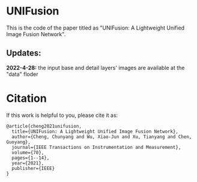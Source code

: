 # UNIFusion
This is the code of the paper titled as "UNIFusion: A Lightweight Unified Image Fusion Network".

## Updates:
**2022-4-28:** the input base and detail layers' images are available at the "data" floder

# Citation
If this work is helpful to you, please cite it as:
```
@article{cheng2021unifusion,
  title={UNIFusion: A Lightweight Unified Image Fusion Network},
  author={Cheng, Chunyang and Wu, Xiao-Jun and Xu, Tianyang and Chen, Guoyang},
  journal={IEEE Transactions on Instrumentation and Measurement},
  volume={70},
  pages={1--14},
  year={2021},
  publisher={IEEE}
}
```
